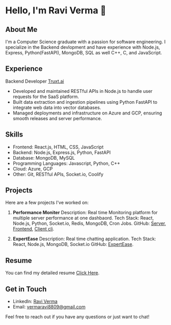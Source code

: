 # Hello, I'm Ravi Verma 👋

## About Me
I'm a Computer Science graduate with a passion for software engineering. I specialize in the Backend devlopment and have experience with Node.js, Express, Python(FastAPI), MongoDB, SQL as well C++, C, and JavaScript.
## Experience 
Backend Developer [Truxt.ai](https://truxt.ai/)
- Developed and maintained RESTful APIs in Node.js to handle user requests for the SaaS platform.
- Built data extraction and ingestion pipelines using Python FastAPI to integrate web data into vector databases.
- Managed deployments and infrastructure on Azure and GCP, ensuring smooth releases and server performance.
## Skills
- Frontend: React.js, HTML, CSS, JavaScript
- Backend: Node.js, Express.js, Python, FastAPI
- Database: MongoDB, MySQL
- Programming Languages: Javascript, Python, C++
- Cloud: Azure, GCP
- Other: Git, RESTful APIs, Socket.io, Coolify
  

## Projects
Here are a few projects I've worked on:
1. **Performance Moniter**
   Description: Real time Monitoring platform for multiple server performance at one dashbaord.
   Tech Stack: React, Node.js, Python, Socket.io, Redis, MongoDB, Cron Jobs.
   GitHub: [Server](https://github.com/Mickyverma24/performance-hub-server), [Frontend](https://github.com/Mickyverma24/pm-frontend), [Client cli](https://github.com/Mickyverma24/client-cli).

3. **ExpertEase**
   Description: Real time chatting application.
   Tech Stack: React, Node.js, MongoDB, Socket.io
   GitHub: [ExpertEase](https://github.com/Mickyverma24/ExpertEase).



## Resume
You can find my detailed resume [Click Here](https://drive.google.com/file/d/1fUk-QK1UYQg297h69nK-FAsiopONKPDf/view?usp=sharing).

## Get in Touch
- LinkedIn: [Ravi Verma](https://www.linkedin.com/in/ravi-verma-a1a643247/)
- Email: vermaravi8809@gmail.com

Feel free to reach out if you have any questions or just want to chat!

<!---
Mickyverma24/Mickyverma24 is a ✨ special ✨ repository because its `README.md` (this file) appears on your GitHub profile.
You can click the Preview link to take a look at your changes.
--->
